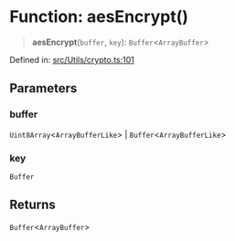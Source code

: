 # Function: aesEncrypt()

> **aesEncrypt**(`buffer`, `key`): `Buffer`\<`ArrayBuffer`\>

Defined in: [src/Utils/crypto.ts:101](https://github.com/Fokusdotid/Baileys/blob/deec6cc75a88a82eaeedf16b76aa9218b2c772e3/src/Utils/crypto.ts#L101)

## Parameters

### buffer

`Uint8Array`\<`ArrayBufferLike`\> | `Buffer`\<`ArrayBufferLike`\>

### key

`Buffer`

## Returns

`Buffer`\<`ArrayBuffer`\>
